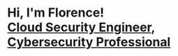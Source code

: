 <h1>Hi, I'm Florence! <br/><a href="https://github.com/Flossychy">Cloud Security Engineer</a>, <a href="https://ng.linkedin.com/in/florence-nwizugbe-515a0024b/">Cybersecurity Professional</a></h1>


